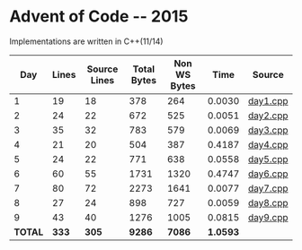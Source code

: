 # Advent of Code -- 2015

Implementations are written in C++(11/14)

Day | Lines | Source Lines | Total Bytes | Non WS Bytes | Time | Source
----|-------|--------------|-------------|--------------|------|-------
1 | 19 | 18 | 378 | 264 | 0.0030 | [day1.cpp](https://github.com/willkill07/adventofcode/blob/master/src/day1.cpp)
2 | 24 | 22 | 672 | 525 | 0.0051 | [day2.cpp](https://github.com/willkill07/adventofcode/blob/master/src/day2.cpp)
3 | 35 | 32 | 783 | 579 | 0.0069 | [day3.cpp](https://github.com/willkill07/adventofcode/blob/master/src/day3.cpp)
4 | 21 | 20 | 504 | 387 | 0.4187 | [day4.cpp](https://github.com/willkill07/adventofcode/blob/master/src/day4.cpp)
5 | 24 | 22 | 771 | 638 | 0.0558 | [day5.cpp](https://github.com/willkill07/adventofcode/blob/master/src/day5.cpp)
6 | 60 | 55 | 1731 | 1320 | 0.4747 | [day6.cpp](https://github.com/willkill07/adventofcode/blob/master/src/day6.cpp)
7 | 80 | 72 | 2273 | 1641 | 0.0077 | [day7.cpp](https://github.com/willkill07/adventofcode/blob/master/src/day7.cpp)
8 | 27 | 24 | 898 | 727 | 0.0059 | [day8.cpp](https://github.com/willkill07/adventofcode/blob/master/src/day8.cpp)
9 | 43 | 40 | 1276 | 1005 | 0.0815 | [day9.cpp](https://github.com/willkill07/adventofcode/blob/master/src/day9.cpp)
**TOTAL** | **333** | **305** | **9286** | **7086** | **1.0593** |
